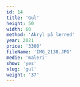 ```yaml
---
id: 14
title: 'Gul'
height: 50
width: 60
method: 'Akryl på lærred'
year: 2021
price: '3300'
fileName: 'IMG_2138.JPG'
medie: 'maleri'
show: 'yes'
slug: 'gul'
weight: '37'
---
```

